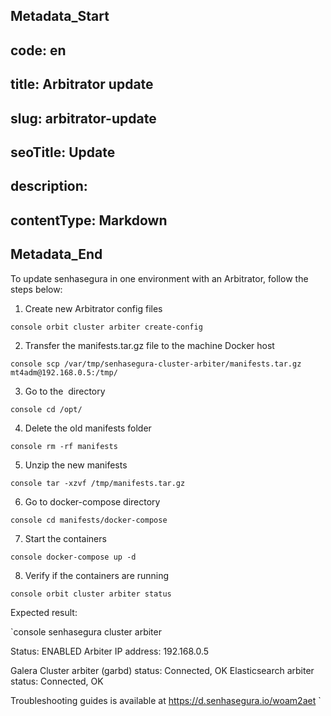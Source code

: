 ## Metadata_Start 
## code: en
## title: Arbitrator update 
## slug: arbitrator-update 
## seoTitle: Update 
## description:  
## contentType: Markdown 
## Metadata_End
To update senhasegura in one environment with an Arbitrator, follow the steps below:

1. Create new Arbitrator config files

`console
orbit cluster arbiter create-config
`

2. Transfer the manifests.tar.gz file to the machine Docker host

`console
scp /var/tmp/senhasegura-cluster-arbiter/manifests.tar.gz mt4adm@192.168.0.5:/tmp/
`

3. Go to the  directory

`console
cd /opt/
`

4. Delete the old manifests folder

`console
rm -rf manifests
`

5. Unzip the new manifests

`console
tar -xzvf /tmp/manifests.tar.gz
`

6. Go to docker-compose directory

`console
cd manifests/docker-compose
`

7. Start the containers

`console
docker-compose up -d
`

8. Verify if the containers are running

`console
orbit cluster arbiter status
`

Expected result:

`console
senhasegura cluster arbiter

Status: ENABLED
Arbiter IP address: 192.168.0.5

Galera Cluster arbiter (garbd) status: Connected, OK
Elasticsearch arbiter status: Connected, OK

Troubleshooting guides is available at https://d.senhasegura.io/woam2aet
`